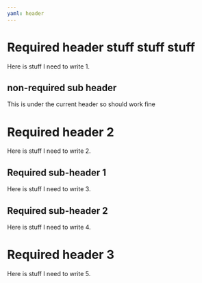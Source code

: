 ```yaml
---
yaml: header
---
```


# Required header stuff stuff stuff

Here is stuff I need to write 1.

## non-required sub header

This is under the current header so should work fine

# Required header 2

Here is stuff I need to write 2.

## Required sub-header 1

Here is stuff I need to write 3.

## Required sub-header 2

Here is stuff I need to write 4.

# Required header 3

Here is stuff I need to write 5.
